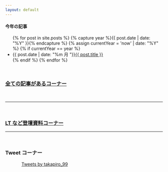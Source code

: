 ```yaml
---
layout: default
---
```


#### 今年の記事

<ul>
<!-- {\% for post in site.posts reversed %} -->
{% for post in site.posts %}
    {% capture year %}{{ post.date | date: "%Y" }}{% endcapture %}
    {% assign currentYear = 'now' | date: "%Y" %}
    {% if currentYear == year %}
      <li>{{ post.date | date: "%m 月 "}}<a href="{{ post.url }}">{{ post.title }}</a></li>
    {% endif %}
{% endfor %}
</ul>

<br/>

### [全ての記事があるコーナー](/activities)

<br/>

---

<br/>

### [LT など登壇資料コーナー](/slides)

---

<br/>

### Tweet コーナー

<div style="max-width:400px;margin:0 auto">
  <a class="twitter-timeline" data-height="600" data-theme="light" href="https://twitter.com/takapiro_99?ref_src=twsrc%5Etfw">Tweets by takapiro_99</a>
  <script async src="https://platform.twitter.com/widgets.js" charset="utf-8"></script>
</div>
